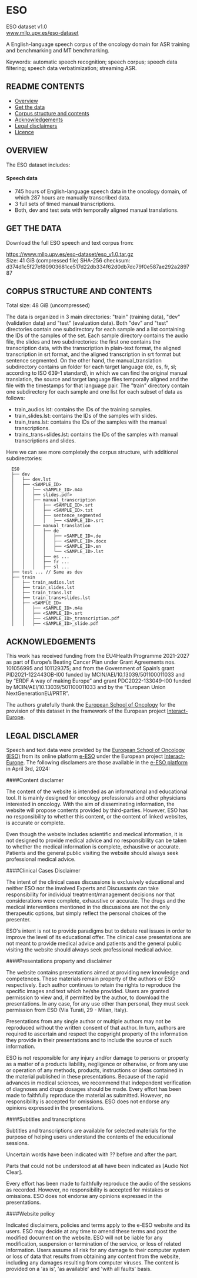 # ESO
ESO dataset v1.0  
www.mllp.upv.es/eso-dataset

A English-language speech corpus of the oncology domain for ASR training and benchmarking and MT benchmarking.

Keywords: automatic speech recognition; speech corpus; speech data filtering; speech data verbatimization; streaming ASR.

README CONTENTS
---------------

- [Overview](#overview)
- [Get the data](#get-the-data)
- [Corpus structure and contents](#corpus-structure-and-contents)
- [Acknowledgements](#acknowledgements)
- [Legal disclaimers](#legal-disclaimers)
- [Licence](#licence)
<!--- - [Citation](#citation) Açò va baix d'Overview !!! --->
<!--- - [Extended description](#extended-description) --->


OVERVIEW
--------

The ESO dataset includes:

#### Speech data

<!--- * 287 hours of English-language manually transcribed speech data in the oncology domain. --->
* 745 hours of English-language speech data in the oncology domain, of which 287 hours are manually transcribed data.
* 3 full sets of timed manual transcriptions.
* Both, dev and test sets with temporally aligned manual translations.


<!--- CITATION
--------
[TBA] --->


GET THE DATA
------------

Download the full ESO speech and text corpus from:

https://www.mllp.upv.es/eso-dataset/eso_v1.0.tar.gz  
Size: 41 GiB  (compressed file)
SHA-256 checksum: d374d1c5f27ef80903681ce517d22db334f62d0db7dc79f0e587ae292a289787


CORPUS STRUCTURE AND CONTENTS
-----------------------------

Total size: 48 GiB (uncompressed)

The data is organized in 3 main directories: "train" (training data), "dev"
(validation data) and "test" (evaluation data).
Both "dev" and "test" directories contain one subdirectory for each sample
and a list containing the IDs of the samples of the set. Each sample directory contains
the audio file, the slides and two subdirectories: the first one contains the transcription
data, with the transcription in plain-text format, the aligned transcription in srt format,
and the aligned transcription in srt format but sentence segmented. On the other hand, the
manual_translation subdirectory contains un folder for each target language (de, es, fr, sl;
according to ISO 639-1 standard), in which we can find the original manual translation,
the source and target language files temporally aligned and the file with the timestamps
for that language pair.
The "train" directory contain one subdirectory for each sample and one list
for each subset of data as follows:
* train_audios.lst: contains the IDs of the training samples.
* train_slides.lst: contains the IDs of the samples with slides.
* train_trans.lst: contains the IDs of the samples with the manual transcriptions.
* trains_trans+slides.lst: contains the IDs of the samples with manual transcriptions and slides.

Here we can see more completely the corpus structure, with additional
subdirectories:

```
  ESO
  ├── dev
  │   ├── dev.lst
  │   ├── <SAMPLE_ID>
  │   │   ├── <SAMPLE_ID>.m4a
  │   │   ├── slides.pdf>
  │   │   ├── manual_transcription
  │   │   │   ├── <SAMPLE_ID>.srt
  │   │   │   ├── <SAMPLE_ID>.txt
  │   │   │   ├── sentence_segmented
  │   │   │   │   ├── <SAMPLE_ID>.srt
  │   │   ├── manual_translation
  │   │   │   ├── de
  │   │   │   │   ├── <SAMPLE_ID>.de
  │   │   │   │   ├── <SAMPLE_ID>.docx
  │   │   │   │   ├── <SAMPLE_ID>.en
  │   │   │   │   └── <SAMPLE_ID>.lst
  │   │   │   ├── es ...
  │   │   │   ├── fr ... 
  │   │   │   ├── sl ...
  ├── test ... // Same as dev
  ├── train
  │   ├── train_audios.lst
  │   ├── train_slides.lst
  │   ├── train_trans.lst
  │   ├── train_trans+slides.lst
  │   ├── <SAMPLE_ID>
  │   │   ├── <SAMPLE_ID>.m4a
  │   │   ├── <SAMPLE_ID>.srt
  │   │   ├── <SAMPLE_ID>_transcription.pdf
  │   │   ├── <SAMPLE_ID>_slide.pdf
```


ACKNOWLEDGEMENTS
---------------

This work has received funding from the EU4Health Programme 2021-2027 as
part of Europe’s Beating Cancer Plan under Grant Agreements nos. 101056995 and 101129375;
and from the Government of Spain’s grant PID2021-122443OB-I00 funded by
MCIN/AEI/10.13039/501100011033 and by “ERDF A way of making Europe” and
grant PDC2022-133049-I00 funded by MCIN/AEI/10.13039/501100011033 and by
the “European Union NextGenerationEU/PRTR”.  

The authors gratefully thank the [European School of Oncology](https://www.eso.net) 
for the provision of this dataset in the framework of the European project 
[Interact-Europe](https://www.europeancancer.org/eu-projects/impact/interact-europe). 

LEGAL DISCLAMER
---------------
Speech and text data were provided by the [European School of Oncology
(ESO)](https://www.eso.net) from its online platform [e-ESO](https://www.e-eso.net) under
the European project
[Interact-Europe](https://www.europeancancer.org/eu-projects/impact/interact-europe).
The following disclamers are those available in the [e-ESO platform](https://www.e-eso.net)
in April 3rd, 2024:

####Content disclamer

The content of the website is intended as an informational and
educational tool. It is mainly designed for oncology professionals and
other physicians interested in oncology. With the aim of disseminating
information, the website will propose contents provided by
third-parties. However, ESO has no responsibility to whether this
content, or the content of linked websites, is accurate or complete.

Even though the website includes scientific and medical
information, it is not designed to provide medical advice and no
responsibility can be taken to whether the medical information is
complete, exhaustive or accurate. Patients and the general public
visiting the website should always seek professional medical advice.

####Clinical Cases Disclaimer

The intent of the clinical cases discussions is exclusively
educational and neither ESO nor the involved Experts and Discussants
can take responsibility for individual treatment/management decisions
nor that considerations were complete, exhaustive or accurate. The
drugs and the medical interventions mentioned in the discussions are
not the only therapeutic options, but simply reflect the personal
choices of the presenter.

ESO's intent is not to provide paradigms but to debate real issues in
order to improve the level of its educational offer. The clinical case
presentations are not meant to provide medical advice and patients and
the general public visiting the website should always seek
professional medical advice.

####Presentations property and disclaimer

The website contains presentations aimed at providing new knowledge
and competences. These materials remain property of the authors or ESO
respectively. Each author continues to retain the rights to reproduce
the specific images and text which he/she provided. Users are granted
permission to view and, if permitted by the author, to download the
presentations. In any case, for any use other than personal, they must
seek permission from ESO (Via Turati, 29 - Milan, Italy).

Presentations from any single author or multiple authors may not be
reproduced without the written consent of that author. In turn,
authors are required to ascertain and respect the copyright property
of the information they provide in their presentations and to include
the source of such information.

ESO is not responsible for any injury and/or damage to persons or
property as a matter of a products liability, negligence or otherwise,
or from any use or operation of any methods, products, instructions or
ideas contained in the material published in these
presentations. Because of the rapid advances in medical sciences, we
recommend that independent verification of diagnoses and drugs dosages
should be made. Every effort has been made to faithfully reproduce the
material as submitted. However, no responsibility is accepted for
omissions. ESO does not endorse any opinions expressed in the
presentations.

####Subtitles and transcriptions

Subtitles and transcriptions are available for selected materials for
the purpose of helping users understand the contents of the
educational sessions.

Uncertain words have been indicated with ?? before and after the part.

Parts that could not be understood at all have been indicated as
[Audio Not Clear].

Every effort has been made to faithfully reproduce the audio of the
sessions as recorded. However, no responsibility is accepted for
mistakes or omissions. ESO does not endorse any opinions expressed in
the presentations.

####Website policy

Indicated disclaimers, policies and terms apply to the e-ESO website
and its users. ESO may decide at any time to amend these terms and
post the modified document on the website. ESO will not be liable for
any modification, suspension or termination of the service, or loss of
related information. Users assume all risk for any damage to their
computer system or loss of data that results from obtaining any
content from the website, including any damages resulting from
computer viruses. The content is provided on a 'as is', 'as available'
and 'with all faults' basis.